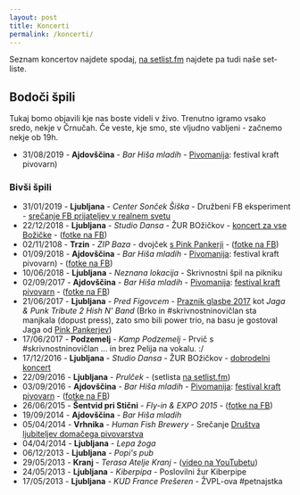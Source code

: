 ```yaml
---
layout: post
title: Koncerti
permalink: /koncerti/
---
```


Seznam koncertov najdete spodaj, [na setlist.fm](http://www.setlist.fm/setlists/hish-n-band-5bc02fdc.html) najdete pa tudi naše set-liste.

## Bodoči špili

Tukaj bomo objavili kje nas boste videli v živo. Trenutno igramo vsako sredo, nekje v Črnučah. Če veste, kje smo, ste vljudno vabljeni - začnemo nekje ob 19h.

* 31/08/2019 - **Ajdovščina** - _Bar Hiša mladih_ - [Pivomanija](https://www.facebook.com/Pivomanija/): festival kraft pivovarn)

### Bivši špili

* 31/01/2019 - **Ljubljana** - _Center Sonček Šiška_ - Družbeni FB eksperiment - [srečanje FB prijateljev v realnem svetu](https://www.facebook.com/events/2100726870016587/)
* 22/12/2018 - **Ljubljana** - _Studio Dansa_ - ŽUR BOžičkov - [koncert za vse Božičke](https://www.facebook.com/events/2163944127201152/) - ([fotke na FB](https://www.facebook.com/165216820182895/photos/?tab=album&album_id=1969661139738445))
* 02/11/2108 - **Trzin** - _ZIP Baza_ - dvojček [s Pink Pankerji](https://www.facebook.com/events/1535941966507270/) - ([fotke na FB](https://www.facebook.com/pg/hishnband/photos/?tab=album&album_id=1894977297206830))
* 01/09/2018 - **Ajdovščina** - _Bar Hiša mladih_ - [Pivomanija](https://www.facebook.com/Pivomanija/): festival kraft pivovarn) - ([fotke na FB](https://www.facebook.com/pg/hishnband/photos/?tab=album&album_id=1816331661738061))
* 10/06/2018 - **Ljubljana** - _Neznana lokacija_ - Skrivnostni špil na pikniku
* 02/09/2017 - **Ajdovščina** - _Bar Hiša mladih_ - [Pivomanija](https://www.facebook.com/Pivomanija/): [festival kraft pivovarn](https://www.facebook.com/events/170518470284756/) - ([fotke na FB](https://www.facebook.com/pg/hishnband/photos/?tab=album&album_id=1816331661738061))
* 21/06/2017 - **Ljubljana** - _Pred Figovcem_ - [Praznik glasbe 2017](https://www.facebook.com/praznikglasbe/) kot _Jaga & Punk Tribute 2 Hish N' Band_ (Brko in #skrivnostninovičlan sta manjkala (dopust press), zato smo bili power trio, na basu je gostoval Jaga od [Pink Pankerjev](http://www.pinkpanker.si/))
* 17/06/2017 - **Podzemelj** - _Kamp Podzemelj_ - Prvič s #skrivnostninovičlan ... in brez Pelija na vokalu. :/
* 17/12/2016 - **Ljubljana** - _Studio Dansa_ - ŽUR BOžičkov - [dobrodelni koncert](https://www.facebook.com/events/545887098934401/)
* 22/09/2016 - **Ljubljana** - _Prulček_ - (setlista [na setlist.fm](http://www.setlist.fm/setlist/hish-n-band/2016/prulek-bar-ljubljana-slovenia-7bfdd248.html))
* 03/09/2016 - **Ajdovščina** - _Bar Hiša mladih_ - [Pivomanija](https://www.facebook.com/Pivomanija/): [festival kraft pivovarn](https://www.facebook.com/events/1263313043701889/) - ([fotke na FB](https://www.facebook.com/media/set/?set=a.1082725308432037.1073741831.165216820182895&type=3))
* 26/06/2015 - **Šentvid pri Stični** - _Fly-in & EXPO 2015_ - ([fotke na FB](https://t.co/IoHGeedZzR))
* 19/09/2014 - **Ajdovščina** - _Bar Hiša mladih_
* 05/04/2014 - **Vrhnika** - _Human Fish Brewery_ - Srečanje [Društva ljubiteljev domačega pivovarstva](https://dldp.wordpress.com/2014/04/17/porocilo-1-utrip-domace-pivovarske-scene/)
* 04/04/2014 - **Ljubljana** - _Lepa žoga_
* 06/12/2013 - **Ljubljana** - _Popi's pub_
* 29/05/2013 - **Kranj** - _Terasa Atelje Kranj_ - ([video na YouTubetu](https://www.youtube.com/watch?v=pA2vpjAGfOQ))
* 24/05/2013 - **Ljubljana** - _Kiberpipa_ - Poslovilni žur Kiberpipe
* 17/05/2013 - **Ljubljana** - _KUD France Prešeren_ - ŽVPL-ova #petnajstka